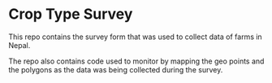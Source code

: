 # Crop Type Survey

This repo contains the survey form that was used to collect data of farms in Nepal. 

The repo also contains code used to monitor by mapping the geo points and the polygons as the data was being collected during the survey. 

